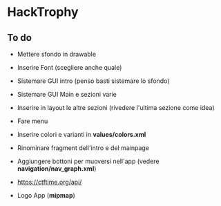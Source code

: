 # HackTrophy

## To do

- Mettere sfondo in drawable
- Inserire Font (scegliere anche quale)

- Sistemare GUI intro (penso basti sistemare lo sfondo)
- Sistemare GUI Main e sezioni varie
- Inserire in layout le altre sezioni (rivedere l'ultima sezione come idea)
- Fare menu 

- Inserire colori e varianti in **values/colors.xml**
- Rinominare fragment dell'intro e del mainpage
- Aggiungere bottoni per muoversi nell'app (vedere **navigation/nav_graph.xml**)

- https://ctftime.org/api/

- Logo App (**mipmap**)
